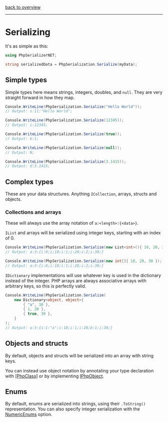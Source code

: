 [back to overview](../README.md)

---

# Serializing

It's as simple as this:

```c#
using PhpSerializerNET;

string serializedData = PhpSerialization.Serialize(myData);
```

## Simple types

Simple types here means strings, integers, doubles, and `null`. They are very straight forward in how they map.

```c#
Console.WriteLine(PhpSerialization.Serialize("Hello World"));
// Output: s:11:"Hello World";

Console.WriteLine(PhpSerialization.Serialize(12345));
// Output: i:12345;

Console.WriteLine(PhpSerialization.Serialize(true));
// Output: b:1;

Console.WriteLine(PhpSerialization.Serialize(null));
// Output: N;

Console.WriteLine(PhpSerialization.Serialize(3.1415));
// Output: d:3.1415;
```

## Complex types

These are your data structures. Anything `ICollection`, arrays, structs and objects.

### Collections and arrays

These will always use the array notation of `a:<length>:{<data>}`.

`IList` and arrays will be serialized using integer keys, starting with an index of 0.

```c#
Console.WriteLine(PhpSerialization.Serialize(new List<int>(){ 10, 20, 30 });
// Output: a:3:{i:0;i:10;i:1;i:20;i:2;i:30;}

Console.WriteLine(PhpSerialization.Serialize(new int[]{ 10, 20, 30 });
// Output: a:3:{i:0;i:10;i:1;i:20;i:2;i:30;}
```

`IDictionary` implementations will use whatever key is used in the dictionary instead of the integer. PHP arrays are always associative arrays with arbitrary keys, so this is perfectly valid.

```c#
Console.WriteLine(PhpSerialization.Serialize(
	new Dictionary<object, object>{ 
		{ "a", 10 },
		{ 1, 20 },
		{ true, 30 },
	}
);
// Output: a:3:{s:1:"a";i:10;i:1;i:20;b:1;i:30;}
``` 

## Objects and structs

By default, objects and structs will be serialized into an array with string keys.

You can instead use object notation by annotating your type declaration with [[PhpClass]](../Attributes/PhpClass.md) or by implementing [IPhpObject](../Types/IPhpObject.md).

## Enums

By default, enums are serialized into strings, using their `.ToString()` representation. You can also specify integer serialization with the [NumericEnums](../Options/PhpSerializiationOptions.md#NumericEnums) option.